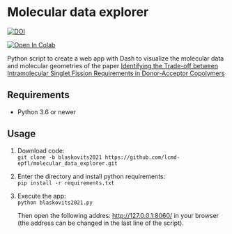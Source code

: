 # Molecular data explorer


[![DOI](https://zenodo.org/badge/DOI/10.5281/zenodo.4382473.svg)](https://doi.org/10.5281/zenodo.4382473)

[![Open In Colab](https://colab.research.google.com/assets/colab-badge.svg)](https://colab.research.google.com/github/lcmd-epfl/molecular_data_explorer/blob/matcloud/acceptor-donor_collab.ipynb)

Python script to create a web app with Dash to visualize the molecular data and molecular geometries of the paper [Identifying the Trade-off between Intramolecular Singlet Fission Requirements in Donor-Acceptor Copolymers](https://chemrxiv.org/articles/preprint/Identifying_the_Trade-off_between_Intramolecular_Singlet_Fission_Requirements_in_Donor-Acceptor_Copolymers/13333475/1)

## Requirements
- Python 3.6 or newer



## Usage

1. Download code: <br/>
	 `git clone -b blaskovits2021 https://github.com/lcmd-epfl/molecular_data_explorer.git`

2. Enter the directory and install python requirements: <br/>
	`pip install -r requirements.txt`

3. Execute the app:  <br/>
	`python blaskovits2021.py` 

	Then open the following addres: http://127.0.0.1:8060/ in your browser (the address can be changed in the last line of the script).